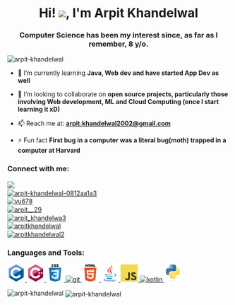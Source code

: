 <h1 align="center">Hi! <img src="https://raw.githubusercontent.com/MartinHeinz/MartinHeinz/master/wave.gif" width="30px">, I'm Arpit Khandelwal</h1>
<h3 align="center">Computer Science has been my interest since, as far as I remember, 8 y/o.</h3>

<p align="left"> <img src="https://komarev.com/ghpvc/?username=arpit-khandelwal&label=Profile%20views&color=0e75b6&style=flat" alt="arpit-khandelwal" /> </p>

- 🌱 I’m currently learning **Java, Web dev and have started App Dev as well**

- 👯 I’m looking to collaborate on **open source projects, particularly those involving Web development, ML and Cloud Computing (once I start learning it xD)**

- 📫 Reach me at: **arpit.khandelwal2002@gmail.com**

- ⚡ Fun fact **First bug in a computer was a literal bug(moth) trapped in a computer at Harvard**

<h3 align="left">Connect with me:</h3>
<p align="left">
<div><img align="center" src="http://i.imgur.com/wWzX9uB.png" /><a href="https://twitter.com/arpitkhandelwa3" target="blank"></a></div>
<div><a href="https://linkedin.com/in/arpit-khandelwal-0812aa1a3" target="blank"><img align="center" src="https://raw.githubusercontent.com/rahuldkjain/github-profile-readme-generator/neutral-icons/src/images/icons/Social/linked-in-alt.svg" alt="arpit-khandelwal-0812aa1a3" height="30" width="40" /></a></div>
<div><a href="https://fb.com/yu678" target="blank"><img align="center" src="https://raw.githubusercontent.com/rahuldkjain/github-profile-readme-generator/neutral-icons/src/images/icons/Social/facebook.svg" alt="yu678" height="30" width="40" /></a></div>
<div><a href="https://instagram.com/arpit._.29" target="blank"><img align="center" src="https://raw.githubusercontent.com/rahuldkjain/github-profile-readme-generator/neutral-icons/src/images/icons/Social/instagram.svg" alt="arpit._.29" height="30" width="40" /></a></div>
<div><a href="https://www.hackerrank.com/arpit_khandelwa3" target="blank"><img align="center" src="https://raw.githubusercontent.com/rahuldkjain/github-profile-readme-generator/neutral-icons/src/images/icons/Social/hackerrank.svg" alt="arpit_khandelwa3" height="30" width="40" /></a></div>
<div><a href="https://codeforces.com/profile/arpitkhandelwal" target="blank"><img align="center" src="https://cdn.jsdelivr.net/npm/simple-icons@3.0.1/icons/codeforces.svg" alt="arpitkhandelwal" height="30" width="40" /></a></div>
<div><a href="https://auth.geeksforgeeks.org/user/arpitkhandelwal2" target="blank"><img align="center" src="https://raw.githubusercontent.com/rahuldkjain/github-profile-readme-generator/neutral-icons/src/images/icons/Social/geeks-for-geeks.svg" alt="arpitkhandelwal2" height="30" width="40" /></a></div>
</p>

<h3 align="left">Languages and Tools:</h3>
<p align="left"> <a href="https://www.cprogramming.com/" target="_blank"> <img src="https://raw.githubusercontent.com/devicons/devicon/master/icons/c/c-original.svg" alt="c" width="40" height="40"/> </a> <a href="https://www.w3schools.com/cpp/" target="_blank"> <img src="https://raw.githubusercontent.com/devicons/devicon/master/icons/cplusplus/cplusplus-original.svg" alt="cplusplus" width="40" height="40"/> </a> <a href="https://www.w3schools.com/css/" target="_blank"> <img src="https://raw.githubusercontent.com/devicons/devicon/master/icons/css3/css3-original-wordmark.svg" alt="css3" width="40" height="40"/> </a> <a href="https://git-scm.com/" target="_blank"> <img src="https://www.vectorlogo.zone/logos/git-scm/git-scm-icon.svg" alt="git" width="40" height="40"/> </a> <a href="https://www.w3.org/html/" target="_blank"> <img src="https://raw.githubusercontent.com/devicons/devicon/master/icons/html5/html5-original-wordmark.svg" alt="html5" width="40" height="40"/> </a> <a href="https://www.java.com" target="_blank"> <img src="https://raw.githubusercontent.com/devicons/devicon/master/icons/java/java-original.svg" alt="java" width="40" height="40"/> </a> <a href="https://developer.mozilla.org/en-US/docs/Web/JavaScript" target="_blank"> <img src="https://raw.githubusercontent.com/devicons/devicon/master/icons/javascript/javascript-original.svg" alt="javascript" width="40" height="40"/> </a> <a href="https://kotlinlang.org" target="_blank"> <img src="https://www.vectorlogo.zone/logos/kotlinlang/kotlinlang-icon.svg" alt="kotlin" width="40" height="40"/> </a> <a href="https://www.python.org" target="_blank"> <img src="https://raw.githubusercontent.com/devicons/devicon/master/icons/python/python-original.svg" alt="python" width="40" height="40"/> </a> </p>
<p><img align="left" src="https://github-readme-stats.vercel.app/api/top-langs?username=arpit-khandelwal&show_icons=true&locale=en&layout=compact" alt="arpit-khandelwal" /></p>
<p>&nbsp;<img align="center" src="https://github-readme-stats.vercel.app/api?username=arpit-khandelwal&show_icons=true&locale=en" alt="arpit-khandelwal" /></p>
